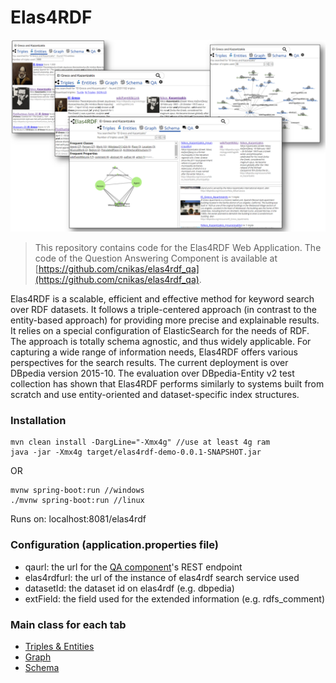 # Elas4RDF
![overview](overview.png)

> This repository contains code for the Elas4RDF Web Application. The code of the Question Answering Component is available at [https://github.com/cnikas/elas4rdf_qa](https://github.com/cnikas/elas4rdf_qa).

Elas4RDF is a scalable, efficient and effective method for keyword search over RDF datasets. It follows a triple-centered approach (in contrast to the entity-based approach) for providing more precise and explainable results. It relies on a special configuration of ElasticSearch for the needs of RDF. The approach is totally schema agnostic, and thus widely applicable. For capturing a wide range of information needs, Elas4RDF offers various perspectives for the search results. The current deployment is over DBpedia version 2015-10. The evaluation over DBpedia-Entity v2 test collection has shown that Elas4RDF performs similarly to systems built from scratch and use entity-oriented and dataset-specific index structures.

### Installation

    mvn clean install -DargLine="-Xmx4g" //use at least 4g ram
    java -jar -Xmx4g target/elas4rdf-demo-0.0.1-SNAPSHOT.jar
   OR
   
    mvnw spring-boot:run //windows
    ./mvnw spring-boot:run //linux

Runs on:
localhost:8081/elas4rdf

### Configuration (application.properties file)
* qaurl: the url for the [QA component](https://github.com/cnikas/elas4rdf_qa)'s REST endpoint
* elas4rdfurl: the url of the instance of elas4rdf search service used
* datasetId: the dataset id on elas4rdf (e.g. dbpedia)
* extField: the field used for the extended information (e.g. rdfs_comment)

### Main class for each tab

* [Triples & Entities](src/main/java/gr/forth/ics/isl/elas4rdfdemo/KeywordSearch.java)
* [Graph](src/main/java/gr/forth/ics/isl/elas4rdfdemo/AnswerExploration.java) 
* [Schema](src/main/java/gr/forth/ics/isl/elas4rdfdemo/SchemaTab.java)
